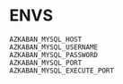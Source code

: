 # ENVS
```shell
AZKABAN_MYSQL_HOST
AZKABAN_MYSQL_USERNAME
AZKABAN_MYSQL_PASSWORD
AZKABAN_MYSQL_PORT
AZKABAN_MYSQL_EXECUTE_PORT
```
```
